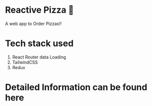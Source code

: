 # Reactive Pizza 🍕

A web app to Order Pizzas!!

# Tech stack used

1. React Router data Loading
2. TailwindCSS
3. Redux

# Detailed Information can be found here
